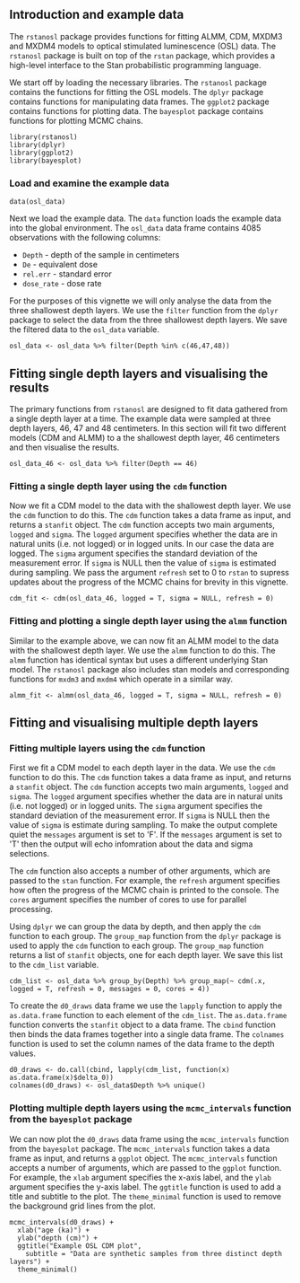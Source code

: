 ## Introduction and example data

The `rstanosl` package provides functions for fitting ALMM, CDM, MXDM3 and MXDM4 models to optical stimulated luminescence (OSL) data. The `rstanosl` package is built on top of the `rstan` package, which provides a high-level interface to the Stan probabilistic programming language. 

We start off by loading the necessary libraries. The `rstanosl` package contains the functions for fitting the OSL models. The `dplyr` package contains functions for manipulating data frames. The `ggplot2` package contains functions for plotting data. The `bayesplot` package contains functions for plotting MCMC chains.

```{r setup, message = FALSE, warning = FALSE}
library(rstanosl)
library(dplyr)
library(ggplot2)
library(bayesplot)
```

### Load and examine the example data

```{r}
data(osl_data)
```

Next we load the example data. The `data` function loads the example data into the global environment. The `osl_data` data frame contains 4085 observations with the following columns:

* `Depth` - depth of the sample in centimeters
* `De` - equivalent dose
* `rel.err` - standard error
* `dose_rate` - dose rate

For the purposes of this vignette we will only analyse the data from the three shallowest depth layers. We use the `filter` function from the `dplyr` package to select the data from the three shallowest depth layers. We save the filtered data to the `osl_data` variable.

```{r} 
osl_data <- osl_data %>% filter(Depth %in% c(46,47,48))
```

## Fitting single depth layers and visualising the results

The primary functions from `rstanosl` are designed to fit data gathered from a single depth layer at a time. The example data were sampled at three depth layers, 46, 47 and 48 centimeters. In this section will fit two different models (CDM and ALMM) to a the shallowest depth layer, 46 centimeters and then visualise the results.

```{r}
osl_data_46 <- osl_data %>% filter(Depth == 46)
```

### Fitting a single depth layer using the `cdm` function

Now we fit a CDM model to the data with the shallowest depth layer. We use the `cdm` function to do this. The `cdm` function takes a data frame as input, and returns a `stanfit` object. The `cdm` function accepts two main arguments, `logged` and `sigma`. The `logged` argument specifies whether the data are in natural units (i.e. not logged) or in logged units. In our case the data are logged. The `sigma` argument specifies the standard deviation of the measurement error. If `sigma` is NULL then the value of `sigma` is estimated during sampling. We pass the argument `refresh` set to 0 to `rstan` to supress updates about the progress of the MCMC chains for brevity in this vignette. 

```{r}
cdm_fit <- cdm(osl_data_46, logged = T, sigma = NULL, refresh = 0)
```


### Fitting and plotting a single depth layer using the `almm` function

Similar to the example above, we can now fit an ALMM model to the data with the shallowest depth layer. We use the `almm` function to do this. The `almm` function has identical syntax but uses a different underlying Stan model. The `rstanosl` package also includes stan models and corresponding functions for `mxdm3` and `mxdm4` which operate in a similar way.

```{r}
almm_fit <- almm(osl_data_46, logged = T, sigma = NULL, refresh = 0)
```

## Fitting and visualising multiple depth layers

### Fitting multiple layers using the `cdm` function

First we fit a CDM model to each depth layer in the data. We use the `cdm` function to do this. The `cdm` function takes a data frame as input, and returns a `stanfit` object. The `cdm` function accepts two main arguments, `logged` and `sigma`. The `logged` argument specifies whether the data are in natural units (i.e. not logged) or in logged units. The `sigma` argument specifies the standard deviation of the measurement error. If `sigma` is NULL then the value of `sigma` is estimate during sampling. To make the output complete quiet the `messages` argument is set to 'F'. If the `messages` argument is set to 'T' then the output will echo infomration about the data and sigma selections.   

The `cdm` function also accepts a number of other arguments, which are passed to the `stan` function. For example, the `refresh` argument specifies how often the progress of the MCMC chain is printed to the console. The `cores` argument specifies the number of cores to use for parallel processing. 

Using `dplyr` we can group the data by depth, and then apply the `cdm` function to each group. The `group_map` function from the `dplyr` package is used to apply the `cdm` function to each group. The `group_map` function returns a list of `stanfit` objects, one for each depth layer. We save this list to the `cdm_list` variable.

```{r}
cdm_list <- osl_data %>% group_by(Depth) %>% group_map(~ cdm(.x, logged = T, refresh = 0, messages = 0, cores = 4))
```

To create the `d0_draws` data frame we use the `lapply` function to apply the `as.data.frame` function to each element of the `cdm_list`. The `as.data.frame` function converts the `stanfit` object to a data frame. The `cbind` function then binds the data frames together into a single data frame. The `colnames` function is used to set the column names of the data frame to the depth values.

```{r}
d0_draws <- do.call(cbind, lapply(cdm_list, function(x) as.data.frame(x)$delta_0))
colnames(d0_draws) <- osl_data$Depth %>% unique()
```

### Plotting multiple depth layers using the `mcmc_intervals` function from the `bayesplot` package

We can now plot the `d0_draws` data frame using the `mcmc_intervals` function from the `bayesplot` package. The `mcmc_intervals` function takes a data frame as input, and returns a `ggplot` object. The `mcmc_intervals` function accepts a number of arguments, which are passed to the `ggplot` function. For example, the `xlab` argument specifies the x-axis label, and the `ylab` argument specifies the y-axis label. The `ggtitle` function is used to add a title and subtitle to the plot. The `theme_minimal` function is used to remove the background grid lines from the plot.

```{r}
mcmc_intervals(d0_draws) + 
  xlab("age (ka)") + 
  ylab("depth (cm)") + 
  ggtitle("Example OSL CDM plot", 
    subtitle = "Data are synthetic samples from three distinct depth layers") + 
  theme_minimal()
```
